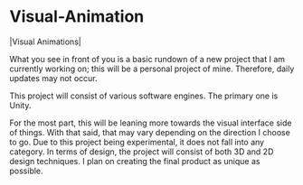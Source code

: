 # Visual-Animation

|Visual Animations|

What you see in front of you is a basic rundown of a new project that I am currently working on; this will be a personal project of mine. Therefore, daily updates may not occur. 

This project will consist of various software engines. The primary one is Unity.

For the most part, this will be leaning more towards the visual interface side of things. With that said, that may vary depending on the direction I choose to go. Due to this project being experimental, it does not fall into any category. In terms of design, the project will consist of both 3D and 2D design techniques. I plan on creating the final product as unique as possible. 
